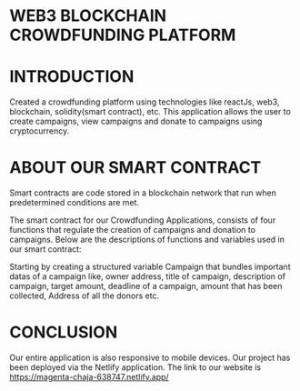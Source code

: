 # WEB3 BLOCKCHAIN CROWDFUNDING PLATFORM

# INTRODUCTION
Created a crowdfunding platform using technologies like reactJs, web3, blockchain, solidity(smart contract), etc. This application allows the user to create campaigns, view campaigns and donate to campaigns using cryptocurrency.

# ABOUT OUR SMART CONTRACT
Smart contracts are code stored in a blockchain network that run when predetermined conditions are met. 

The smart contract for our Crowdfunding Applications, consists of four functions that regulate the creation of campaigns and donation to campaigns.
Below are the descriptions of functions and variables used in our smart contract:


Starting by creating a structured variable Campaign that bundles important datas of a campaign like, owner address, title of campaign, description of campaign, target amount, deadline of a campaign, amount that has been collected, Address of all the donors etc.

# CONCLUSION

Our entire application is also responsive to mobile devices. 
Our project has been deployed via the Netlify application.
The link to our website is https://magenta-chaja-638747.netlify.app/
